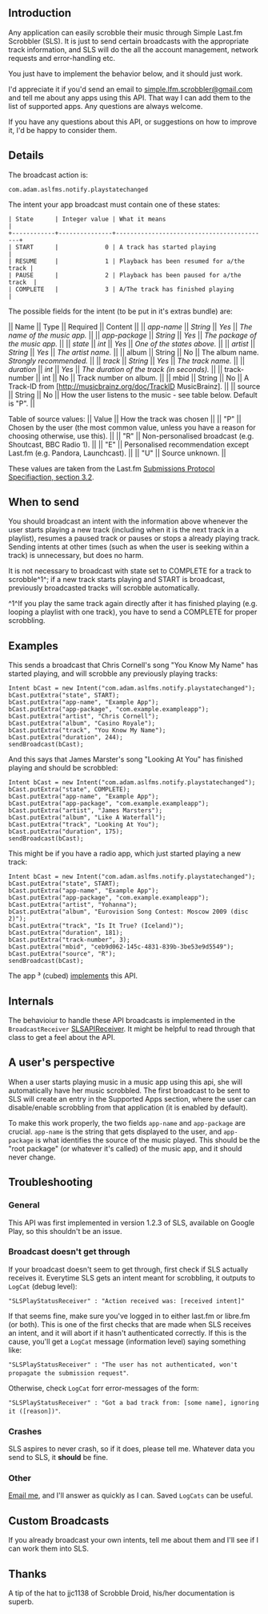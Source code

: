 ## Introduction

Any application can easily scrobble their music through Simple Last.fm Scrobbler (SLS). It is just to send certain broadcasts with the appropriate track information, and SLS will do the all the account management, network requests and error-handling etc.

You just have to implement the behavior below, and it should just work. 

I'd appreciate it if you'd send an email to [simple.lfm.scrobbler@gmail.com](mailto:simple.lfm.scrobbler@gmail.com ) and tell me about any apps using this API. That way I can add them to the list of supported apps. Any questions are always welcome.

If you have any questions about this API, or suggestions on how to improve it, I'd be happy to consider them.

## Details

The broadcast action is:

`com.adam.aslfms.notify.playstatechanged`

The intent your app broadcast must contain one of these states:

    | State      | Integer value | What it means                             |
    +------------+---------------+-------------------------------------------+
    | START      |             0 | A track has started playing               |
    | RESUME     |             1 | Playback has been resumed for a/the track |
    | PAUSE      |             2 | Playback has been paused for a/the track  |
    | COMPLETE   |             3 | A/The track has finished playing          |

The possible fields for the intent (to be put in it's extras bundle) are:

|| Name || Type || Required || Content ||
|| *app-name* || *String* || *Yes* || *The name of the music app.* ||
|| *app-package* || *String* || *Yes* || *The package of the music app.* ||
|| *state* || *int* || *Yes* || *One of the states above.* ||
|| *artist* || *String* || *Yes* || *The artist name.* || 
|| album || String || No || The album name. _Strongly recommended._ ||
|| *track* || *String* || *Yes* || *The track name.* ||
|| *duration* || *int* || *Yes* || *The duration of the track (in seconds).* ||
|| track-number || int || No || Track number on album. ||
|| mbid || String || No || A Track-ID from [http://musicbrainz.org/doc/TrackID MusicBrainz]. ||
|| source || String || No || How the user listens to the music - see table below. Default is "P". ||

Table of source values:
|| Value || How the track was chosen ||
|| "P" || Chosen by the user (the most common value, unless you have a reason for choosing otherwise, use this).  ||
|| "R" || Non-personalised broadcast (e.g. Shoutcast, BBC Radio 1). ||
|| "E" || Personalised recommendation except Last.fm (e.g. Pandora, Launchcast). ||
|| "U" || Source unknown. ||

These values are taken from the Last.fm [Submissions Protocol Specifiaction, section 3.2](http://www.last.fm/api/submissions#3.2).

## When to send

You should broadcast an intent with the information above whenever the user starts playing a new track (including when it is the next track in a playlist), resumes a paused track or pauses or stops a already playing track. Sending intents at other times (such as when the user is seeking within a track) is unnecessary, but does no harm.

It is not necessary to broadcast with state set to COMPLETE for a track to scrobble^1^; if a new track starts playing and START is broadcast, previously broadcasted tracks will scrobble automatically.

^1^If you play the same track again directly after it has finished playing (e.g. looping a playlist with one track), you have to send a COMPLETE for proper scrobbling.

## Examples

This sends a broadcast that Chris Cornell's song "You Know My Name" has started playing, and will scrobble any previously playing tracks:

    Intent bCast = new Intent("com.adam.aslfms.notify.playstatechanged");
    bCast.putExtra("state", START);
    bCast.putExtra("app-name", "Example App");
    bCast.putExtra("app-package", "com.example.exampleapp");
    bCast.putExtra("artist", "Chris Cornell");
    bCast.putExtra("album", "Casino Royale");
    bCast.putExtra("track", "You Know My Name");
    bCast.putExtra("duration", 244);
    sendBroadcast(bCast);

And this says that James Marster's song "Looking At You" has finished playing and should be scrobbled: 

    Intent bCast = new Intent("com.adam.aslfms.notify.playstatechanged");
    bCast.putExtra("state", COMPLETE);
    bCast.putExtra("app-name", "Example App");
    bCast.putExtra("app-package", "com.example.exampleapp");
    bCast.putExtra("artist", "James Marsters");
    bCast.putExtra("album", "Like A Waterfall");
    bCast.putExtra("track", "Looking At You");
    bCast.putExtra("duration", 175);
    sendBroadcast(bCast);

This might be if you have a radio app, which just started playing a new track:

    Intent bCast = new Intent("com.adam.aslfms.notify.playstatechanged");
    bCast.putExtra("state", START);
    bCast.putExtra("app-name", "Example App");
    bCast.putExtra("app-package", "com.example.exampleapp");
    bCast.putExtra("artist", "Yohanna");
    bCast.putExtra("album", "Eurovision Song Contest: Moscow 2009 (disc 2)");
    bCast.putExtra("track", "Is It True? (Iceland)");
    bCast.putExtra("duration", 181);
    bCast.putExtra("track-number", 3);
    bCast.putExtra("mbid", "ceb9d062-145c-4831-839b-3be53e9d5549");
    bCast.putExtra("source", "R");
    sendBroadcast(bCast);

The app ³ (cubed) [implements](http://github.com/fabrantes/rockonnggl/blob/master/src/org/abrantix/rockon/rockonnggl/RockOnNextGenService.java) this API.

## Internals

The behavioiur to handle these API broadcasts is implemented in the `BroadcastReceiver` [SLSAPIReceiver](https://github.com/tgwizard/sls/blob/master/src/com/adam/aslfms/receiver/SLSAPIReceiver.java). It might be helpful to read through that class to get a feel about the API.

## A user's perspective

When a user starts playing music in a music app using this api, she will automatically have her music scrobbled. The first broadcast to be sent to SLS will create an entry in the Supported Apps section, where the user can disable/enable scrobbling from that application (it is enabled by default).

To make this work properly, the two fields `app-name` and `app-package` are crucial. `app-name` is the string that gets displayed to the user, and `app-package` is what identifies the source of the music played. This should be the "root package" (or whatever it's called) of the music app, and it should never change. 

## Troubleshooting

### General

This API was first implemented in version 1.2.3 of SLS, available on Google Play, so this shouldn't be an issue.

### Broadcast doesn't get through

If your broadcast doesn't seem to get through, first check if SLS actually receives it. Everytime SLS gets an intent meant for scrobbling, it outputs to `LogCat` (debug level):

`"SLSPlayStatusReceiver" : "Action received was: [received intent]"`

If that seems fine, make sure you've logged in to either last.fm or libre.fm (or both). This is one of the first checks that are made when SLS receives an intent, and it will abort if it hasn't authenticated correctly. If this is the cause, you'll get a `LogCat` message (information level) saying something like:

`"SLSPlayStatusReceiver" : "The user has not authenticated, won't propagate the submission request"`.

Otherwise, check `LogCat` forr error-messages of the form:

`"SLSPlayStatusReceiver" : "Got a bad track from: [some name], ignoring it ([reason])"`.

### Crashes

SLS aspires to never crash, so if it does, please tell me. Whatever data you send to SLS, it **should** be fine.

### Other

[Email me](mailto:simple.lfm.scrobbler@gmail.com ), and I'll answer as quickly as I can. Saved `LogCats` can be useful.

## Custom Broadcasts

If you already broadcast your own intents, tell me about them and I'll see if I can work them into SLS. 

## Thanks

A tip of the hat to jjc1138 of Scrobble Droid, his/her documentation is superb.